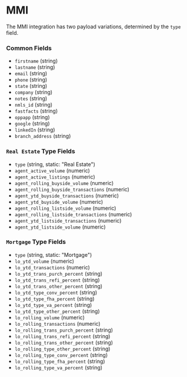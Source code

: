 # MMI

The MMI integration has two payload variations, determined by the `type` field.

### Common Fields

- `firstname` (string)
- `lastname` (string)
- `email` (string)
- `phone` (string)
- `state` (string)
- `company` (string)
- `notes` (string)
- `nmls_id` (string)
- `fastfacts` (string)
- `oppapp` (string)
- `google` (string)
- `linkedIn` (string)
- `branch_address` (string)

### `Real Estate` Type Fields

- `type` (string, static: "Real Estate")
- `agent_active_volume` (numeric)
- `agent_active_listings` (numeric)
- `agent_rolling_buyside_volume` (numeric)
- `agent_rolling_buyside_transactions` (numeric)
- `agent_ytd_buyside_transactions` (numeric)
- `agent_ytd_buyside_volume` (numeric)
- `agent_rolling_listside_volume` (numeric)
- `agent_rolling_listside_transactions` (numeric)
- `agent_ytd_listside_transactions` (numeric)
- `agent_ytd_listside_volume` (numeric)

### `Mortgage` Type Fields

- `type` (string, static: "Mortgage")
- `lo_ytd_volume` (numeric)
- `lo_ytd_transactions` (numeric)
- `lo_ytd_trans_purch_percent` (string)
- `lo_ytd_trans_refi_percent` (string)
- `lo_ytd_trans_other_percent` (string)
- `lo_ytd_type_conv_percent` (string)
- `lo_ytd_type_fha_percent` (string)
- `lo_ytd_type_va_percent` (string)
- `lo_ytd_type_other_percent` (string)
- `lo_rolling_volume` (numeric)
- `lo_rolling_transactions` (numeric)
- `lo_rolling_trans_purch_percent` (string)
- `lo_rolling_trans_refi_percent` (string)
- `lo_rolling_trans_other_percent` (string)
- `lo_rolling_type_other_percent` (string)
- `lo_rolling_type_conv_percent` (string)
- `lo_rolling_type_fha_percent` (string)
- `lo_rolling_type_va_percent` (string)
